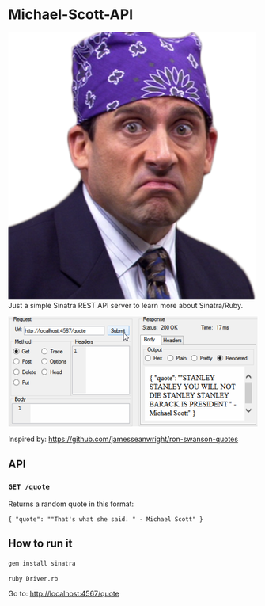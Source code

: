 # Michael-Scott-API
![Prison Mike](prisonMike.png)
Just a simple Sinatra REST API server to learn more about Sinatra/Ruby.

![Demo](demo.gif)

Inspired by: https://github.com/jamesseanwright/ron-swanson-quotes

## API

### `GET /quote`
Returns a random quote in this format:
```
{ "quote": ""That's what she said. " - Michael Scott" }
```

## How to run it
```gem install sinatra```

```ruby Driver.rb```

Go to: [http://localhost:4567/quote](http://localhost:4567/quote)
